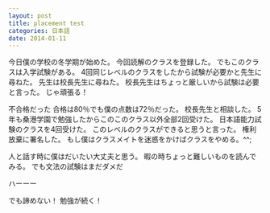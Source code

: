 ```yaml
---
layout: post
title: placement test
categories: 日本語
date: 2014-01-11
---
```


今日僕の学校の冬学期が始めた。
今回読解のクラスを登録した。
でもこのクラスは入学試験がある。
4回同じレベルのクラスをしたから試験が必要かと先生に尋ねた。
先生は校長先生に尋ねた。
校長先生はちょっと厳しいから試験は必要と言った。
じゃ頑張る！

不合格だった
合格は80％でも僕の点数は72％だった。
校長先生と相談した。
5年も桑港学園で勉強したからこのこのクラス以外全部2回受けた。
日本語能力試験のクラスを4回受けた。
このレベルのクラスができると思うと言った。
権利放棄に署名した。
もし僕はクラスメイトを迷惑をかけばクラスをやめる。^^;

人と話す時に僕はだいたい大丈夫と思う。
暇の時ちょっと難しいものを読んでみる。
でも文法の試験はまだダメだ

ハーーー

でも諦めない！
勉強が続く！
